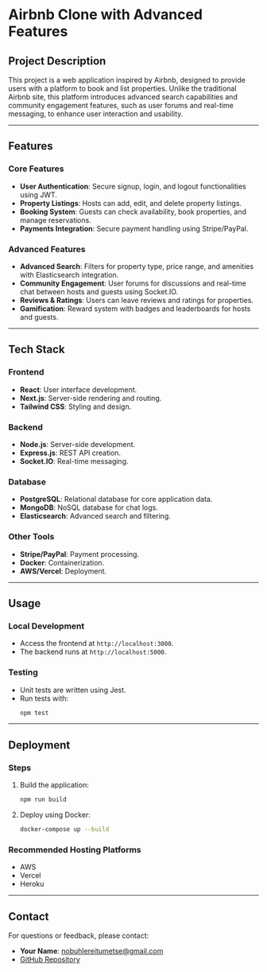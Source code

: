# Airbnb Clone with Advanced Features

## Project Description
This project is a web application inspired by Airbnb, designed to provide users with a platform to book and list properties. Unlike the traditional Airbnb site, this platform introduces advanced search capabilities and community engagement features, such as user forums and real-time messaging, to enhance user interaction and usability.

---

## Features

### Core Features
- **User Authentication**: Secure signup, login, and logout functionalities using JWT.
- **Property Listings**: Hosts can add, edit, and delete property listings.
- **Booking System**: Guests can check availability, book properties, and manage reservations.
- **Payments Integration**: Secure payment handling using Stripe/PayPal.

### Advanced Features
- **Advanced Search**: Filters for property type, price range, and amenities with Elasticsearch integration.
- **Community Engagement**: User forums for discussions and real-time chat between hosts and guests using Socket.IO.
- **Reviews & Ratings**: Users can leave reviews and ratings for properties.
- **Gamification**: Reward system with badges and leaderboards for hosts and guests.

---

## Tech Stack

### Frontend
- **React**: User interface development.
- **Next.js**: Server-side rendering and routing.
- **Tailwind CSS**: Styling and design.

### Backend
- **Node.js**: Server-side development.
- **Express.js**: REST API creation.
- **Socket.IO**: Real-time messaging.

### Database
- **PostgreSQL**: Relational database for core application data.
- **MongoDB**: NoSQL database for chat logs.
- **Elasticsearch**: Advanced search and filtering.

### Other Tools
- **Stripe/PayPal**: Payment processing.
- **Docker**: Containerization.
- **AWS/Vercel**: Deployment.

---

## Usage

### Local Development
- Access the frontend at `http://localhost:3000`.
- The backend runs at `http://localhost:5000`.

### Testing
- Unit tests are written using Jest.
- Run tests with:
  ```bash
  npm test
  ```

---

## Deployment

### Steps
1. Build the application:
   ```bash
   npm run build
   ```
2. Deploy using Docker:
   ```bash
   docker-compose up --build
   ```

### Recommended Hosting Platforms
- AWS
- Vercel
- Heroku

---
## Contact

For questions or feedback, please contact:
- **Your Name**: nobuhlereitumetse@gmail.com
- [GitHub Repository](https://github.com/ReituTheCompSciGirlie/AirBnbProject)

